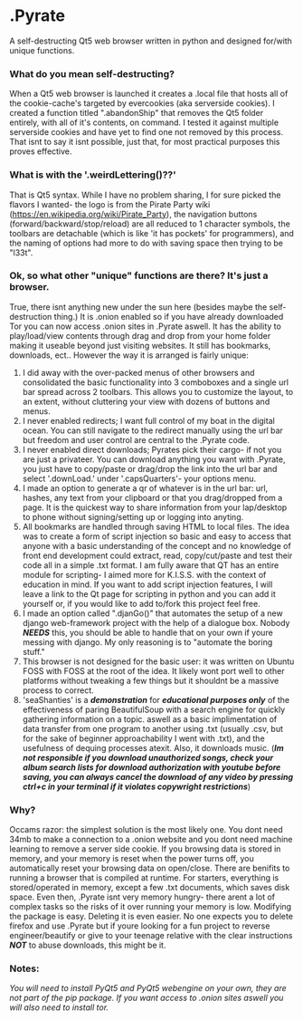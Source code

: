 # .Pyrate
A self-destructing Qt5 web browser written in python and designed for/with unique functions.

### What do you mean self-destructing? ###
When a Qt5 web browser is launched it creates a .local file that hosts all of the cookie-cache's targeted by evercookies (aka serverside cookies). I created a function titled ".abandonShip" that removes the Qt5 folder entirely, with all of it's contents, on command. I tested it against multiple serverside cookies and have yet to find one not removed by this process. That isnt to say it isnt possible, just that, for most practical purposes this proves effective.

### What is with the '.weirdLettering()??' ###
That is Qt5 syntax. While I have no problem sharing, I for sure picked the flavors I wanted- the logo is from the Pirate Party wiki (https://en.wikipedia.org/wiki/Pirate_Party), the navigation buttons (forward/backward/stop/reload) are all reduced to 1 character symbols, the toolbars are detachable (which is like 'it has pockets' for programmers), and the naming of options had more to do with saving space then trying to be "l33t".

### Ok, so what other "unique" functions are there? It's just a browser. ###
True, there isnt anything new under the sun here (besides maybe the self-destruction thing.) It is .onion enabled so if you have already downloaded Tor you can now access .onion sites in .Pyrate aswell. It has the ability to play/load/view contents through drag and drop from your home folder making it useable beyond just visiting websites. It still has bookmarks, downloads, ect.. However the way it is arranged is fairly unique:

1. I did away with the over-packed menus of other browsers and consolidated the basic functionality into 3 comboboxes and a single url bar spread across 2 toolbars. This allows you to customize the layout, to an extent, without cluttering your view with dozens of buttons and menus.
2. I never enabled redirects; I want full control of my boat in the digital ocean. You can still navigate to the redirect manually using the url bar but freedom and user control are central to the .Pyrate code.
3. I never enabled direct downloads; Pyrates pick their cargo- if not you are just a privateer. You can download anything you want with .Pyrate, you just have to copy/paste or drag/drop the link into the url bar and select '.downLoad.' under '.capsQuarters'- your options menu.
4. I made an option to generate a qr of whatever is in the url bar: url, hashes, any text from your clipboard or that you drag/dropped from a page. It is the quickest way to share information from your lap/desktop to phone without signing/setting up or logging into anyting.
5. All bookmarks are handled through saving HTML to local files. The idea was to create a form of script injection so basic and easy to access that anyone with a basic understanding of the concept and no knowledge of front end development could extract, read, copy/cut/paste and test their code all in a simple .txt format. I am fully aware that QT has an entire module for scripting- I aimed more for K.I.S.S. with the context of education in mind. If you want to add script injection features, I will leave a link to the Qt page for scripting in python and you can add it yourself or, if you would like to add to/fork this project feel free.
6. I made an option called ".djanGo()" that automates the setup of a new django web-framework project with the help of a dialogue box. Nobody ***NEEDS*** this, you should be able to handle that on your own if youre messing with django. My only reasoning is to "automate the boring stuff."
7. This browser is not designed for the basic user: it was written on Ubuntu FOSS with FOSS at the root of the idea. It likely wont port well to other platforms without tweaking a few things but it shouldnt be a massive process to correct.
8. 'seaShanties' is a ***demonstration*** for ***educational purposes only*** of the effectiveness of paring BeautifulSoup with a search engine for quickly gathering information on a topic. aswell as a basic implimentation of data transfer from one program to another using .txt (usually .csv, but for the sake of beginner approachability I went with .txt), and the usefulness of dequing processes atexit. Also, it downloads music. (***Im not responsible if you download unauthorized songs, check your album search lists for download authorization with youtube before saving, you can always cancel the download of any video by pressing ctrl+c in your terminal if it violates copywright restrictions***)

### Why? ###
Occams razor: the simplest solution is the most likely one. You dont need 34mb to make a connection to a .onion website and you dont need machine learning to remove a server side cookie. If you browsing data is stored in memory, and your memory is reset when the power turns off, you automatically reset your browsing data on open/close.
There are benifits to running a browser that is compiled at runtime. For starters, everything is stored/operated in memory, except a few .txt documents, which saves disk space. Even then, .Pyrate isnt very memory hungry- there arent a lot of complex tasks so the risks of it over running your memory is low. Modifying the package is easy. Deleting it is even easier.
No one expects you to delete firefox and use .Pyrate but if youre looking for a fun project to reverse engineer/beautify or give to your teenage relative with the clear instructions ***NOT*** to abuse downloads, this might be it.

### Notes: ###
*You will need to install PyQt5 and PyQt5 webengine on your own, they are not part of the pip package. If you want access to .onion sites aswell you will also need to install tor.*
